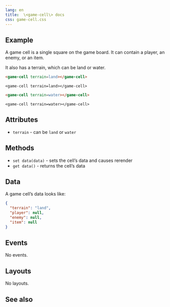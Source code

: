 ```yaml
---
lang: en
title:  \<game-cell\> docs
css: game-cell.css
---
```


<main>

## Example

A game cell is a single square on the game board. It can contain a player, an enemy, or an item. 

It also has a terrain, which can be land or water. 

```html
<game-cell terrain=land></game-cell>
```

```{=html}
<game-cell terrain=land></game-cell>
```


```html
<game-cell terrain=water></game-cell>
```

```{=html}
<game-cell terrain=water></game-cell>
```


## Attributes

* `terrain` - can be `land` or `water`

## Methods

* `set data(data)` - sets the cell’s data and causes rerender
* `get data()` - returns the cell’s data

## Data

A game cell’s data looks like:

```json
{
  "terrain": "land",
  "player": null,
  "enemy": null,
  "item": null
}
```

## Events

No events.

## Layouts

No layouts.

## See also



</main>

<script type="module">
import {GameCell} from './GameCell.js'

window.gameCell = document.querySelector('game-cell')
</script>
